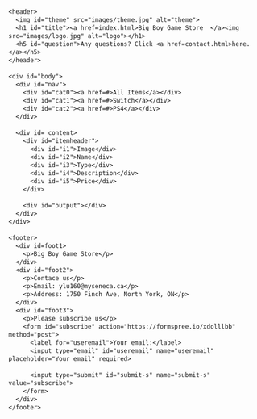 <!DOCTYPE html>
<html>
  <head>
    <meta charset="utf-8" />
    <meta name="viewport" content="width=device-width, initial-scale=1.0">
    <title>Big Boy</title>
    <link rel="stylesheet" href="style1.css"/>
    <link rel="stylesheet" href="style2.css"/>
    <link rel="stylesheet" href="style3.css"/>
    <script src="script1.js"></script>
  </head>

  <body>

    <header>
      <img id="theme" src="images/theme.jpg" alt="theme">
      <h1 id="title"><a href=index.html>Big Boy Game Store  </a><img src="images/logo.jpg" alt="logo"></h1>
      <h5 id="question">Any questions? Click <a href=contact.html>here.</a></h5>
    </header>

    <div id="body">
      <div id="nav">
        <div id="cat0"><a href=#>All Items</a></div>
        <div id="cat1"><a href=#>Switch</a></div>
        <div id="cat2"><a href=#>PS4</a></div>
      </div>

      <div id= content>
        <div id="itemheader">
          <div id="i1">Image</div>
          <div id="i2">Name</div>
          <div id="i3">Type</div>
          <div id="i4">Description</div>
          <div id="i5">Price</div>
        </div>
          
        <div id="output"></div>
      </div>
    </div>

    <footer>
      <div id=foot1>
        <p>Big Boy Game Store</p>
      </div>
      <div id="foot2">
        <p>Contace us</p>
        <p>Email: ylu160@myseneca.ca</p>
        <p>Address: 1750 Finch Ave, North York, ON</p>
      </div>
      <div id="foot3">
        <p>Please subscribe us</p>
        <form id="subscribe" action="https://formspree.io/xdolllbb" method="post">
          <label for="useremail">Your email:</label>
          <input type="email" id="useremail" name="useremail" placeholder="Your email" required>
      
          <input type="submit" id="submit-s" name="submit-s" value="subscribe">
        </form>
      </div>
    </footer>
  
  </body>

</html>
